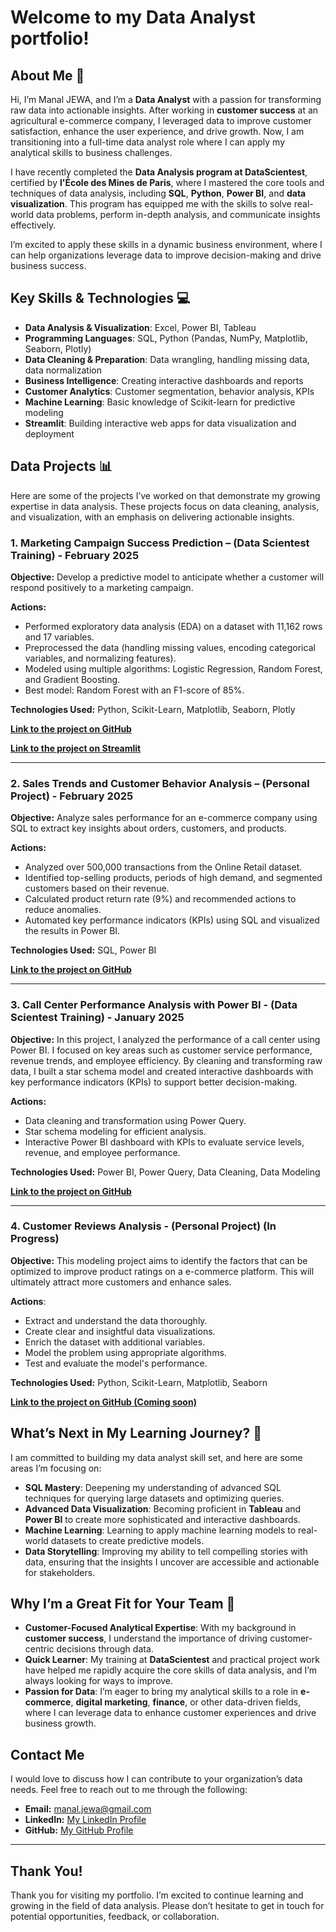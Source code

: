 # Welcome to my Data Analyst portfolio! 

## About Me 🙂

Hi, I’m Manal JEWA, and I’m a **Data Analyst** with a passion for transforming raw data into actionable insights. After working in **customer success** at an agricultural e-commerce company, I leveraged data to improve customer satisfaction, enhance the user experience, and drive growth. Now, I am transitioning into a full-time data analyst role where I can apply my analytical skills to business challenges.

I have recently completed the **Data Analysis program at DataScientest**, certified by **l'École des Mines de Paris**, where I mastered the core tools and techniques of data analysis, including **SQL**, **Python**, **Power BI**, and **data visualization**. This program has equipped me with the skills to solve real-world data problems, perform in-depth analysis, and communicate insights effectively.

I’m excited to apply these skills in a dynamic business environment, where I can help organizations leverage data to improve decision-making and drive business success.


## Key Skills & Technologies 💻

- **Data Analysis & Visualization**: Excel, Power BI, Tableau
- **Programming Languages**: SQL, Python (Pandas, NumPy, Matplotlib, Seaborn, Plotly)
- **Data Cleaning & Preparation**: Data wrangling, handling missing data, data normalization
- **Business Intelligence**: Creating interactive dashboards and reports
- **Customer Analytics**: Customer segmentation, behavior analysis, KPIs
- **Machine Learning**: Basic knowledge of Scikit-learn for predictive modeling
- **Streamlit**: Building interactive web apps for data visualization and deployment 

## Data Projects 📊

Here are some of the projects I’ve worked on that demonstrate my growing expertise in data analysis. These projects focus on data cleaning, analysis, and visualization, with an emphasis on delivering actionable insights.

### 1. Marketing Campaign Success Prediction – (Data Scientest Training) - February 2025

**Objective:** Develop a predictive model to anticipate whether a customer will respond positively to a marketing campaign.

**Actions:**
- Performed exploratory data analysis (EDA) on a dataset with 11,162 rows and 17 variables.
- Preprocessed the data (handling missing values, encoding categorical variables, and normalizing features).
- Modeled using multiple algorithms: Logistic Regression, Random Forest, and Gradient Boosting.
- Best model: Random Forest with an F1-score of 85%.
  
**Technologies Used:** Python, Scikit-Learn, Matplotlib, Seaborn, Plotly

**[Link to the project on GitHub](https://github.com/Manal-art-coder/DataScientest_Project)**

**[Link to the project on Streamlit](https://datascientestproject-bankmarketing.streamlit.app/)**

---

### 2. Sales Trends and Customer Behavior Analysis – (Personal Project) - February 2025

**Objective:** Analyze sales performance for an e-commerce company using SQL to extract key insights about orders, customers, and products.

**Actions:**
- Analyzed over 500,000 transactions from the Online Retail dataset.
- Identified top-selling products, periods of high demand, and segmented customers based on their revenue.
- Calculated product return rate (9%) and recommended actions to reduce anomalies.
- Automated key performance indicators (KPIs) using SQL and visualized the results in Power BI.
  
**Technologies Used:** SQL, Power BI

**[Link to the project on GitHub](https://github.com/Manal-art-coder/Online-retail-Project)**

---

### 3. Call Center Performance Analysis with Power BI - (Data Scientest Training) - January 2025

**Objective:** In this project, I analyzed the performance of a call center using Power BI. I focused on key areas such as customer service performance, revenue trends, and employee efficiency. By cleaning and transforming raw data, I built a star schema model and created interactive dashboards with key performance indicators (KPIs) to support better decision-making.

**Actions:**
- Data cleaning and transformation using Power Query.
- Star schema modeling for efficient analysis.
- Interactive Power BI dashboard with KPIs to evaluate service levels, revenue, and employee performance.

**Technologies Used:** Power BI, Power Query, Data Cleaning, Data Modeling

**[Link to the project on GitHub](https://github.com/Manal-art-coder/PowerBI-CallCenter)**

---

### 4. **Customer Reviews Analysis** - (Personal Project) (In Progress)

**Objective:** This modeling project aims to identify the factors that can be optimized to improve product ratings on a e-commerce platform. This will ultimately attract more customers and enhance sales.

**Actions**:
- Extract and understand the data thoroughly.
- Create clear and insightful data visualizations.
- Enrich the dataset with additional variables.
- Model the problem using appropriate algorithms.
- Test and evaluate the model's performance.

**Technologies Used:** Python, Scikit-Learn, Matplotlib, Seaborn

**[Link to the project on GitHub (Coming soon)](#)**


## What’s Next in My Learning Journey? 🚀

I am committed to building my data analyst skill set, and here are some areas I’m focusing on:

- **SQL Mastery**: Deepening my understanding of advanced SQL techniques for querying large datasets and optimizing queries.
- **Advanced Data Visualization**: Becoming proficient in **Tableau** and **Power BI** to create more sophisticated and interactive dashboards.
- **Machine Learning**: Learning to apply machine learning models to real-world datasets to create predictive models.
- **Data Storytelling**: Improving my ability to tell compelling stories with data, ensuring that the insights I uncover are accessible and actionable for stakeholders.

## Why I’m a Great Fit for Your Team 🤝

- **Customer-Focused Analytical Expertise**: With my background in **customer success**, I understand the importance of driving customer-centric decisions through data.
- **Quick Learner**: My training at **DataScientest** and practical project work have helped me rapidly acquire the core skills of data analysis, and I’m always looking for ways to improve.
- **Passion for Data**: I’m eager to bring my analytical skills to a role in **e-commerce**, **digital marketing**, **finance**, or other data-driven fields, where I can leverage data to enhance customer experiences and drive business growth.

## Contact Me

I would love to discuss how I can contribute to your organization’s data needs. Feel free to reach out to me through the following:

- **Email:** manal.jewa@gmail.com
- **LinkedIn:** [My LinkedIn Profile](https://www.linkedin.com/in/manaljewa/)
- **GitHub:** [My GitHub Profile](https://github.com/Manal-art-coder)

---

## Thank You!

Thank you for visiting my portfolio. I’m excited to continue learning and growing in the field of data analysis. Please don’t hesitate to get in touch for potential opportunities, feedback, or collaboration.




